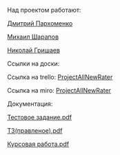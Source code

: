 Над проектом работают:

  [Дмитрий Пархоменко](https://github.com/AllNewParkhom)
  
  [Михаил Шарапов](https://github.com/OoOofRobLox)
  
  [Николай Гришаев](https://github.com/Zebulos)
  
  Ссылки на доски:
  
 Ссылка на trello: [ProjectAllNewRater](https://trello.com/fnkdev_)
 
 Ссылка на miro: [ProjectAllNewRater](https://miro.com/app/board/o9J_lRuhSRs=/)
 
  Документация:
 
[Тестовое задание.pdf](https://github.com/OoOofRobLox/FilmRater/blob/main/Docs/ТЗ.pdf) 

[ТЗ(правленое).pdf](https://github.com/OoOofRobLox/FilmRater/blob/main/Docs/TZ(правленное).pdf)

[Курсовая работа.pdf](https://github.com/OoOofRobLox/FilmRater/blob/main/Docs/%D0%9A%D1%83%D1%80%D1%81%D0%B0%D1%87.pdf)

